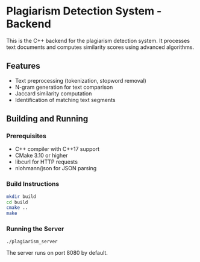 
# Plagiarism Detection System - Backend

This is the C++ backend for the plagiarism detection system. It processes text documents and computes similarity scores using advanced algorithms.

## Features

- Text preprocessing (tokenization, stopword removal)
- N-gram generation for text comparison
- Jaccard similarity computation
- Identification of matching text segments

## Building and Running

### Prerequisites

- C++ compiler with C++17 support
- CMake 3.10 or higher
- libcurl for HTTP requests
- nlohmann/json for JSON parsing

### Build Instructions

```bash
mkdir build
cd build
cmake ..
make
```

### Running the Server

```bash
./plagiarism_server
```

The server runs on port 8080 by default.
